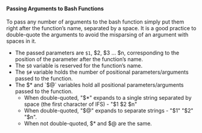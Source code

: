 #### Passing Arguments to Bash Functions
To pass any number of arguments to the bash function simply put them right after the function’s name, separated by a space. It is a good practice to double-quote the arguments to avoid the misparsing of an argument with spaces in it.

- The passed parameters are `$1`, $2, $3 … $n, corresponding to the position of the parameter after the function’s name.
- The `$0` variable is reserved for the function’s name.
- The `$#` variable holds the number of positional parameters/arguments passed to the function.
- The $* and `$@` variables hold all positional parameters/arguments passed to the function.
	- When double-quoted, "$*" expands to a single string separated by space (the first character of IFS) - "$1 $2 $n"
	- When double-quoted, "$@" expands to separate strings - "$1" "$2" "$n".
	- When not double-quoted, $* and $@ are the same.

